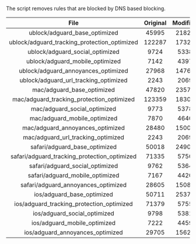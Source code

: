 The script removes rules that are blocked by DNS based blocking.


| File | Original | Modified |
|:----:|:-----:|:-----:|
| ublock/adguard_base_optimized | 45995 | 21828 |
| ublock/adguard_tracking_protection_optimized | 122287 | 17328 |
| ublock/adguard_social_optimized | 9724 | 5338 |
| ublock/adguard_mobile_optimized | 7142 | 4397 |
| ublock/adguard_annoyances_optimized | 27968 | 14764 |
| ublock/adguard_url_tracking_optimized | 2243 | 2069 |
| mac/adguard_base_optimized | 47820 | 23574 |
| mac/adguard_tracking_protection_optimized | 123359 | 18303 |
| mac/adguard_social_optimized | 9773 | 5378 |
| mac/adguard_mobile_optimized | 7870 | 4640 |
| mac/adguard_annoyances_optimized | 28480 | 15008 |
| mac/adguard_url_tracking_optimized | 2243 | 2069 |
| safari/adguard_base_optimized | 50018 | 24909 |
| safari/adguard_tracking_protection_optimized | 71335 | 5750 |
| safari/adguard_social_optimized | 9762 | 5364 |
| safari/adguard_mobile_optimized | 7167 | 4420 |
| safari/adguard_annoyances_optimized | 28605 | 15081 |
| ios/adguard_base_optimized | 50711 | 25371 |
| ios/adguard_tracking_protection_optimized | 71379 | 5755 |
| ios/adguard_social_optimized | 9798 | 5381 |
| ios/adguard_mobile_optimized | 7222 | 4459 |
| ios/adguard_annoyances_optimized | 29705 | 15621 |